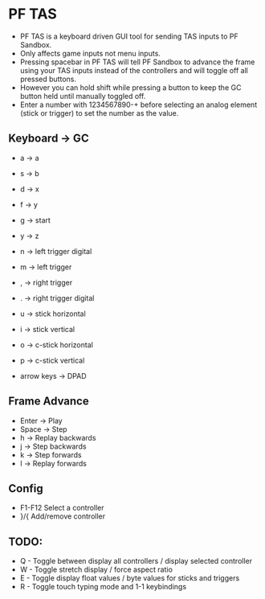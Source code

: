 # PF TAS

*   PF TAS is a keyboard driven GUI tool for sending TAS inputs to PF Sandbox.
*   Only affects game inputs not menu inputs.
*   Pressing spacebar in PF TAS will tell PF Sandbox to advance the frame using your TAS inputs instead of the controllers and will toggle off all pressed buttons.
*   However you can hold shift while pressing a button to keep the GC button held until manually toggled off.
*   Enter a number with 1234567890-+ before selecting an analog element (stick or trigger) to set the number as the value.

## Keyboard -> GC

*   a -> a
*   s -> b
*   d -> x
*   f -> y

*   g -> start
*   y -> z

*   n -> left trigger digital
*   m -> left trigger
*   , -> right trigger
*   . -> right trigger digital

*   u -> stick horizontal
*   i -> stick vertical
*   o -> c-stick horizontal
*   p -> c-stick vertical

*   arrow keys -> DPAD

## Frame Advance

*   Enter -> Play
*   Space -> Step
*   h     -> Replay backwards
*   j     -> Step backwards
*   k     -> Step forwards
*   l     -> Replay forwards

## Config

*   F1-F12 Select a controller
*   }/{    Add/remove controller

## TODO:

*   Q - Toggle between display all controllers / display selected controller
*   W - Toggle stretch display / force aspect ratio
*   E - Toggle display float values / byte values for sticks and triggers
*   R - Toggle touch typing mode and 1-1 keybindings
